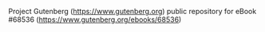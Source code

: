 Project Gutenberg (https://www.gutenberg.org) public repository for eBook #68536 (https://www.gutenberg.org/ebooks/68536)
